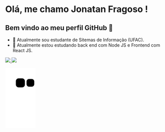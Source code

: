 # Olá, me chamo Jonatan Fragoso ! 
## Bem vindo ao meu perfil GitHub 👋

- 🔭 Atualmente sou estudante de Sitemas de Informação (UFAC).
- 🌱 Atualmente estou estudando back end com Node JS e Frontend com React JS.

<div>
<a href="https://github.com/jonatanfragoso">
<img height="180em" src="https://github-readme-stats.vercel.app/api?username=jonatanfragoso&show_icons=true&theme=dracula&include_all_commits=true&count_private=true"/>
<img height="180em" src="https://github-readme-stats.vercel.app/api/top-langs/?username=jonatanfragoso&layout=compact&langs_count=7&theme=dracula"/>
</div>
          




          

          
          
![snake gif](https://github.com/Formandodev/Formandodev/blob/output/github-contribution-grid-snake.svg)
